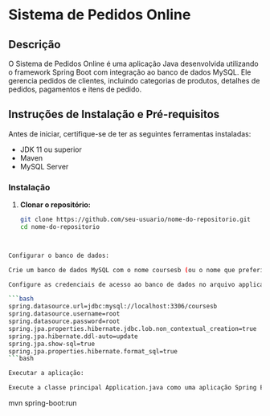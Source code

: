 # Sistema de Pedidos Online

## Descrição

O Sistema de Pedidos Online é uma aplicação Java desenvolvida utilizando o framework Spring Boot com integração ao banco de dados MySQL. Ele gerencia pedidos de clientes, incluindo categorias de produtos, detalhes de pedidos, pagamentos e itens de pedido.

## Instruções de Instalação e Pré-requisitos

Antes de iniciar, certifique-se de ter as seguintes ferramentas instaladas:

- JDK 11 ou superior
- Maven
- MySQL Server

### Instalação

1. **Clonar o repositório:**

   ```bash
   git clone https://github.com/seu-usuario/nome-do-repositorio.git
   cd nome-do-repositorio
  ```bash


Configurar o banco de dados:

Crie um banco de dados MySQL com o nome coursesb (ou o nome que preferir).

Configure as credenciais de acesso ao banco de dados no arquivo application.properties

```bash
spring.datasource.url=jdbc:mysql://localhost:3306/coursesb
spring.datasource.username=root
spring.datasource.password=root
spring.jpa.properties.hibernate.jdbc.lob.non_contextual_creation=true
spring.jpa.hibernate.ddl-auto=update
spring.jpa.show-sql=true
spring.jpa.properties.hibernate.format_sql=true
```bash

Executar a aplicação:

Execute a classe principal Application.java como uma aplicação Spring Boot.

````
mvn spring-boot:run
````
